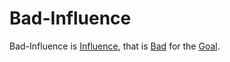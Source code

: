 # Bad-Influence

Bad-Influence is [Influence](600126.md), that is [Bad](60121.md) for the [Goal](60058.md).

